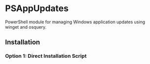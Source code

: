 # PSAppUpdates

PowerShell module for managing Windows application updates using winget and osquery.

## Installation

### Option 1: Direct Installation Script 